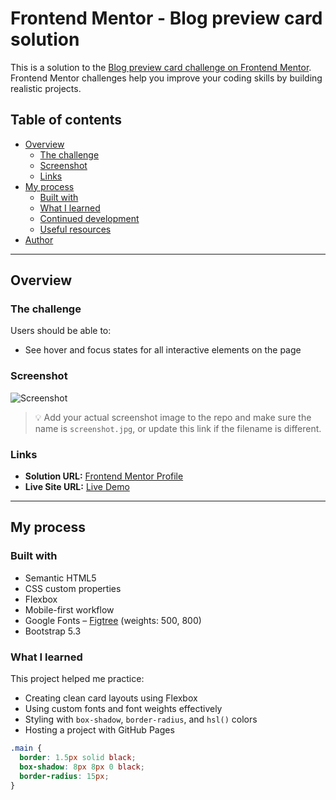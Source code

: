 # Frontend Mentor - Blog preview card solution

This is a solution to the [Blog preview card challenge on Frontend Mentor](https://www.frontendmentor.io/challenges/blog-preview-card-ckPaj01IcS). Frontend Mentor challenges help you improve your coding skills by building realistic projects.

## Table of contents

- [Overview](#overview)
  - [The challenge](#the-challenge)
  - [Screenshot](#screenshot)
  - [Links](#links)
- [My process](#my-process)
  - [Built with](#built-with)
  - [What I learned](#what-i-learned)
  - [Continued development](#continued-development)
  - [Useful resources](#useful-resources)
- [Author](#author)

---

## Overview

### The challenge

Users should be able to:

- See hover and focus states for all interactive elements on the page

### Screenshot

![Screenshot](./screenshot.jpg)

> 💡 Add your actual screenshot image to the repo and make sure the name is `screenshot.jpg`, or update this link if the filename is different.

### Links

- **Solution URL:** [Frontend Mentor Profile](https://www.frontendmentor.io/profile/Vijayalakshmi-cb)
- **Live Site URL:** [Live Demo](https://vijayalakshmi-cb.github.io/fem-blog-card/)

---

## My process

### Built with

- Semantic HTML5
- CSS custom properties
- Flexbox
- Mobile-first workflow
- Google Fonts – [Figtree](https://fonts.google.com/specimen/Figtree) (weights: 500, 800)
- Bootstrap 5.3

### What I learned

This project helped me practice:

- Creating clean card layouts using Flexbox
- Using custom fonts and font weights effectively
- Styling with `box-shadow`, `border-radius`, and `hsl()` colors
- Hosting a project with GitHub Pages

```css
.main {
  border: 1.5px solid black;
  box-shadow: 8px 8px 0 black;
  border-radius: 15px;
}

